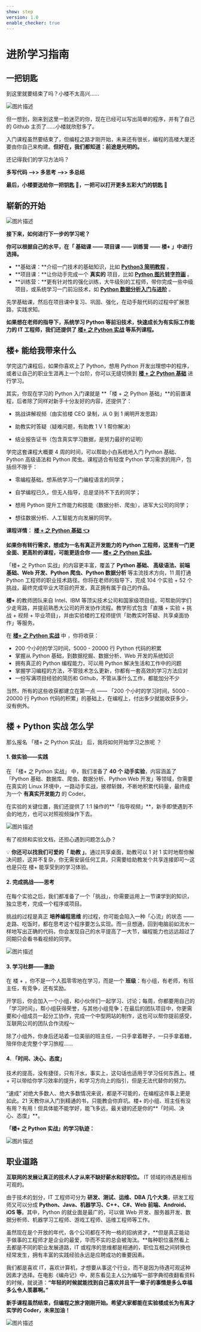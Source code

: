 ```yaml
---
show: step
version: 1.0
enable_checker: true
---
```


# 进阶学习指南

## 一把钥匙

到这里就要结束了吗？小楼不太高兴……

![图片描述](https://doc.shiyanlou.com/courses/uid8504-20190712-1562922894022)

但一想到，刚来到这里一脸迷茫的你，现在已经可以写出简单的程序，并有了自己的 Github 主页了……小楼就欣慰多了。

入门课程虽然要结束了，但编程之路才刚开始，未来还有很长，编程的高楼大厦还要由你自己来构建。**但好在，我们都知道：前途是光明的。**

还记得我们的学习方法吗？

**多写代码 -->> 多思考 -->> 多总结**

**最后，小楼要送给你一把钥匙 🔑，一把可以打开更多五彩大门的钥匙 🌈**

## 崭新的开始

![图片描述](https://doc.shiyanlou.com/courses/uid8504-20190509-1557384953633)

**接下来，如何进行下一步的学习呢？**

**你可以根据自己的水平，在「 基础课 —— 项目课 —— 训练营 —— 楼+ 」中进行选择。**

- **基础课：**介绍一门技术的基础知识，比如 [**Python3 简明教程**](https://www.lanqiao.cn/courses/596) 。
- **项目课：**让你动手完成一个 **真实的** 项目，比如 [**Python 图片转字符画**](https://www.lanqiao.cn/courses/370) 。
- **训练营：**更有针对性的强化训练，大牛级别的工程师，带你完成一些中级项目，或系统学习一门前沿技术，如 [**Python 数据分析入门与进阶**](https://www.lanqiao.cn/courses/764) 。

先学基础课，然后在项目课中复习、巩固、强化，在动手敲代码的过程中扩展思路，实践求知。

**如果想在老师的指导下，系统学习 Python 等前沿技术，快速成长为有实际工作能力的 IT 工程师，我们还提供了 [**楼+ 之 Python 实战**](https://www.lanqiao.cn/louplus/) 等系列课程。**

## 楼+ 能给我带来什么

学完这门课程后，如果你喜欢上了 Python，想用 Python 开发出理想中的程序，或者让自己的职业生涯再上一个台阶，你可以无缝切换到 [**楼 + 之 Python 基础**](https://www.lanqiao.cn/louplus/python_basic) 进行学习。

其实，你现在学习的 Python 入门课就是 **「楼 + 之 Python 基础」**的前置课程，后者除了同样对新手十分友好的内容，还提供了：

- 挑战讲解视频（由实验楼 CEO 录制，从 0 到 1 阐明开发思路）

- 助教实时答疑（疑难问题，有助教 1 V 1 帮你解决）

- 结业报告证书（包含真实学习数据，是努力最好的证明）

学完这套课程大概要 4 周的时间，可以帮助小白系统地入门 Python 基础、Python 高级语法和 Python 爬虫。课程适合有轻度 Python 学习需求的用户，包括但不限于：

- 零编程基础，想系统学习一门编程语言的同学；

- 自学编程已久，但无人指导，总是坚持不下去的同学；

- 想用 Python 提升工作能力和技能（数据分析、爬虫），进军大公司的同学；

- 想往数据分析、人工智能方向发展的同学。

**课程详情：** [**楼 + 之 Python 基础 👈**](https://www.lanqiao.cn/louplus/python_basic)

**如果你有转行需求，想成为一名有真正开发能力的 Python 工程师，这里有一门更全面、更高阶的课程，可能更适合你 —— [楼+ 之 Python 实战](https://www.lanqiao.cn/louplus/)。**

「楼+ 之 Python 实战」的内容更丰富，覆盖了 **Python 基础、 高级语法、前端基础、Web 开发、Python 爬虫、Python 数据分析** 等主流技术方向，11 周打通 Python 工程师的职业技术路径。你将在老师的指导下，完成 104 个实验 + 52 个挑战，最终完成毕业大项目的开发，真正拥有属于自己的作品。

**楼+** 的教师团队来自 Intel、IBM 等顶尖技术公司和国家级项目组，可帮助同学们少走弯路，并提前熟悉大公司的开发协作流程。教学形式包含「直播 + 实验 + 挑战 + 视频 + 毕业项目」，并由实验楼的工程师提供「助教实时答疑、共享桌面协作」等服务。

在 [**楼+ 之 Python 实战**](https://www.lanqiao.cn/louplus/) 中 ，你将收获：

- 200 个小时的学习时间，5000 - 20000 行 Python 代码的积累
- 掌握从 Python 基础，到数据挖掘、数据分析、Web 开发的系统知识
- 拥有真正的 Python 编程能力，可以用 Python 解决生活和工作中的问题
- 掌握学习编程的方法，不管技术怎么更新，你都有一套高效的学习方法应对
- 一份写满项目经验的简历和 Github，不管从事什么工作，都能加分不少

当然，所有的这些收获都建立在第一点 —— 「200 个小时的学习时间，5000 - 20000 行 Python 代码的积累」的基础上，在编程上，付出多少就能收获多少，没有例外。

## 楼 + Python 实战 怎么学

那么报名 「楼+ 之 Python 实战」 后，我将如何开始学习之旅呢 ？

#### 1. 做实验——实践

在 「楼+ 之 Python 实战」 中，我们准备了 **40 个 动手实验**，内容涵盖了 「Python 基础、数据库、爬虫、数据分析、Python Web 开发」等领域，你需要在真实的 Linux 环境中，一路动手实战，披襟斩棘，不断地积累代码量，最终成为一个 **有真实开发能力** 的 Coder。

在实验的关键位置，我们还提供了 1:1 操作的**「指导视频」**，新手即使遇到不会的地方，也可以对照视频操作下去。

![图片描述](https://doc.shiyanlou.com/courses/uid8504-20190516-1558007366787)

有了视频和实验文档，还担心遇到问题怎么办？

💡 **你还可以找我们可爱的「 助教 」**。通过共享桌面，助教可以 1 对 1 实时地帮你解决问题，这并不复杂，你无需安装任何工具，只需要给助教发个共享连接即可～这也是只在 楼+ 能享受到的学习体验。

#### 2. 完成挑战——思考

在每个实验之后，我们都准备了一个「挑战」，你需要运用上一节课学到的知识，独立思考，完成一个程序或项目。

挑战的过程是真正 **培养编程思维** 的过程，你可能会陷入一种「心流」的状态 —— 走路、吃饭时，都在思考这个程序要怎么实现。而一旦想通，回到电脑前如流水一样地写出正确的代码，你会发现自己的水平提高了一大节，编程能力也远远超过了同期只会看书看视频的同学。

![图片描述](https://doc.shiyanlou.com/courses/uid8504-20190517-1558061074655)

#### 3. 学习社群——激励

在 楼 + ，你不是一个人孤零零地在学习，而是一个 **班级**：有小组，有老师，有班主任，有竞争，还有奖励。

开学后，你会加入一个小组，和小伙伴们一起学习、讨论；每周，你都要用自己的「学习时间」，帮小组获得荣誉，与其他小组竞争；在最后的团队项目中，你更需要和小组成员一起分工协作，完成一个中型网站的制作，这也可以帮你提前感受，互联网公司的团队合作流程～

除了小组外，你身后还站着一位美丽的班主任，一只手拿着鞭子，一只手拿着糖，陪伴你走完整个学习旅程……

#### 4. 「时间、决心、态度」

技术的提高，没有捷径，只有汗水，事实上，这句话也适用于学习任何东西上。楼+ 可以带给你学习效率的提升，和学习方向上的指引，但是无法代替你的努力。

“速成” 对绝大多数人、绝大多数情况来说，都是不可能的，在编程这件事上更是如此。21 天教你从入门到精通的书，只能教会你弃坑。楼+ 的小组、班主任有没有用？有用！但具体能不能学好，能飞多远，最关键的还是你的**「时间、决心、态度」**。

**「楼+ 之 Python 实战」的学习轨迹：**

![图片描述](https://doc.shiyanlou.com/courses/uid8504-20190527-1558953408339)

## 职业道路

**互联网的发展让真正的技术人才从来不缺好薪水和好职位。** IT 领域的待遇是相当可观的。

由于技术的划分，IT 工程师可分为 **研发、测试、运维、DBA 几个大类**，研发工程师又可以分成 **Python、Java、机器学习、C++、C#、Web 前端、Android、iOS 等**。其中，Python 的就业面是最广的，可以做 Web 开发、服务器开发、数据分析师、机器学习工程师、游戏工程师、运维工程师等工作。

虽然现在是个开放的年代，各个公司都在不拘一格的招纳贤才，**但是真正能动手做事的工程师才是企业的最爱，华而不实的总会被淘汰。**每种职位虽然看上去都是不同的职业发展道路，IT 或程序的思维都是相通的，职位互相之间转换也经常发生，拥有丰富的实践经验永远是应聘成功的重要因素。

我们都是喜欢 IT，喜欢计算机，才想要从事这个行业，而不是因为待遇可观这种因素才选择。在电影《编舟记》中，房东看见主人公为编写一部字典彻夜翻看资料的时候，就说道：**“年轻的时候就能找到自己喜欢并且干一辈子的事情是多么幸福多么令人羡慕啊。”**

**新手课程虽然结束，但编程之旅才刚刚开始。希望大家都能在实验楼成长为有真才实学的 Coder，未来加油！**

![图片描述](https://doc.shiyanlou.com/courses/uid8504-20190429-1556517671776)
